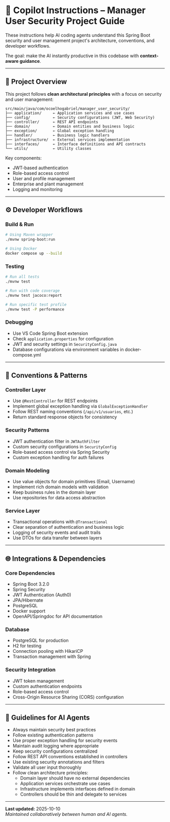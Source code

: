 # 🤖 Copilot Instructions – Manager User Security Project Guide

These instructions help AI coding agents understand this Spring Boot security and user management project's architecture, conventions, and developer workflows.

The goal: make the AI instantly productive in this codebase with **context-aware guidance**.

---

## 🧠 Project Overview

This project follows **clean architectural principles** with a focus on security and user management:

```
src/main/java/com/ocoelhogabriel/manager_user_security/
├── application/     ← Application services and use cases
├── config/          ← Security configurations (JWT, Web Security)
├── controller/      ← REST API endpoints
├── domain/          ← Domain entities and business logic
├── exception/       ← Global exception handling
├── handler/         ← Business logic handlers
├── infrastructure/  ← External services implementation
├── interfaces/      ← Interface definitions and API contracts
└── utils/           ← Utility classes
```

Key components:
- JWT-based authentication
- Role-based access control
- User and profile management
- Enterprise and plant management
- Logging and monitoring

---

## ⚙️ Developer Workflows

### Build & Run
```bash
# Using Maven wrapper
./mvnw spring-boot:run

# Using Docker
docker compose up --build
```

### Testing
```bash
# Run all tests
./mvnw test

# Run with code coverage
./mvnw test jacoco:report

# Run specific test profile
./mvnw test -P performance
```

### Debugging
- Use VS Code Spring Boot extension
- Check `application.properties` for configuration
- JWT and security settings in `SecurityConfig.java`
- Database configurations via environment variables in docker-compose.yml

---

## 🧩 Conventions & Patterns

### Controller Layer
- Use `@RestController` for REST endpoints
- Implement global exception handling via `GlobalExceptionHandler`
- Follow REST naming conventions (`/api/v1/usuarios`, etc.)
- Return standard response objects for consistency

### Security Patterns
- JWT authentication filter in `JWTAuthFilter`
- Custom security configurations in `SecurityConfig`
- Role-based access control via Spring Security
- Custom exception handling for auth failures

### Domain Modeling
- Use value objects for domain primitives (Email, Username)
- Implement rich domain models with validation
- Keep business rules in the domain layer
- Use repositories for data access abstraction

### Service Layer
- Transactional operations with `@Transactional`
- Clear separation of authentication and business logic
- Logging of security events and audit trails
- Use DTOs for data transfer between layers

---

## 🌐 Integrations & Dependencies

### Core Dependencies
- Spring Boot 3.2.0
- Spring Security
- JWT Authentication (Auth0)
- JPA/Hibernate
- PostgreSQL
- Docker support
- OpenAPI/Springdoc for API documentation

### Database
- PostgreSQL for production
- H2 for testing
- Connection pooling with HikariCP
- Transaction management with Spring

### Security Integration
- JWT token management
- Custom authentication endpoints
- Role-based access control
- Cross-Origin Resource Sharing (CORS) configuration

---

## 🧭 Guidelines for AI Agents

- Always maintain security best practices
- Follow existing authentication patterns
- Use proper exception handling for security events
- Maintain audit logging where appropriate
- Keep security configurations centralized
- Follow REST API conventions established in controllers
- Use existing security annotations and filters
- Validate all user input thoroughly
- Follow clean architecture principles:
  - Domain layer should have no external dependencies
  - Application services orchestrate use cases
  - Infrastructure implements interfaces defined in domain
  - Controllers should be thin and delegate to services

---

**Last updated:** 2025-10-10  
*Maintained collaboratively between human and AI agents.*